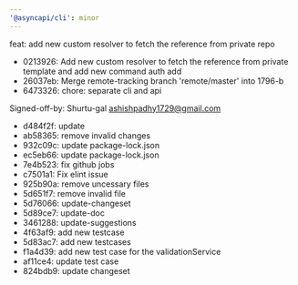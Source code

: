 ```yaml
---
'@asyncapi/cli': minor
---
```


feat:  add new custom resolver to fetch the reference from private repo

- 0213926: Add new custom resolver to fetch the reference from private template and add new command auth add
- 26037eb: Merge remote-tracking branch 'remote/master' into 1796-b
- 6473326: chore: separate cli and api

Signed-off-by: Shurtu-gal <ashishpadhy1729@gmail.com>
- d484f2f: update
- ab58365: remove invalid changes
- 932c09c: update package-lock.json
- ec5eb66: update package-lock.json
- 7e4b523: fix github jobs
- c7501a1: Fix elint issue
- 925b90a: remove uncessary files
- 5d651f7: remove invalid file
- 5d76066: update-changeset
- 5d89ce7: update-doc
- 3461288: update-suggestions
- 4f63af9: add new testcase
- 5d83ac7: add new testcases
- f1a4d39: add new test case for the validationService
- af11ce4: update test case
- 824bdb9: update changeset


